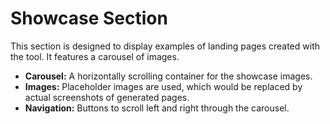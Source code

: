 # Showcase Section

This section is designed to display examples of landing pages created with the tool. It features a carousel of images.

- **Carousel:** A horizontally scrolling container for the showcase images.
- **Images:** Placeholder images are used, which would be replaced by actual screenshots of generated pages.
- **Navigation:** Buttons to scroll left and right through the carousel.
